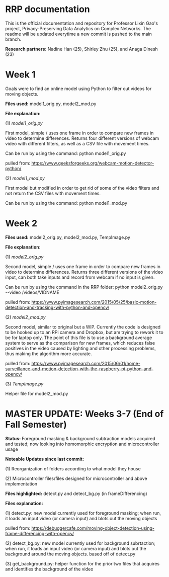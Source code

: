 # RRP documentation

This is the official documentation and repository for Professor Lixin Gao's project, Privacy-Preserving Data Analytics on Complex Networks. The readme will be updated everytime a new commit is pushed to the main branch. 

**Research partners:** Nadine Han (25), Shirley Zhu (25), and Anaga Dinesh (23)

# Week 1
Goals were to find an online model using Python to filter out videos for moving objects.

**Files used:** model1_orig.py, model2_mod.py

**File explanation:**

(1) _model1_orig.py_

First model, simple / uses one frame in order to compare new frames in video to determine differences. Returns four different versions of webcam video with different filters, as well as a CSV file with movement times.

Can be run by using the command: python model1_orig.py

pulled from: https://www.geeksforgeeks.org/webcam-motion-detector-python/

(2) _model1_mod.py_

First model but modified in order to get rid of some of the video filters and not return the CSV files with movement times.

Can be run by using the command: python model1_mod.py

# Week 2
**Files used:** model2_orig.py, model2_mod.py, TempImage.py

**File explanation:**

(1) _model2_orig.py_

Second model, simple / uses one frame in order to compare new frames in video to determine differences. Returns three different versions of the video input, can both take inputs and record from webcam if no input is given. 

Can be run by using the command in the RRP folder: python model2_orig.py --video /videos/VIDNAME

pulled from: https://www.pyimagesearch.com/2015/05/25/basic-motion-detection-and-tracking-with-python-and-opencv/

(2) _model2_mod.py_

Second model, similar to original but a WIP. Currently the code is designed to be hooked up to an RPi camera and Dropbox, but am trying to rework it to be for laptop only. The point of this file is to use a background average system to serve as the comparison for new frames, which reduces false positives in the video caused by lighting and other processing problems, thus making the algorithm more accurate.

pulled from: https://www.pyimagesearch.com/2015/06/01/home-surveillance-and-motion-detection-with-the-raspberry-pi-python-and-opencv/

(3) _TempImage.py_

Helper file for model2_mod.py

# MASTER UPDATE: Weeks 3-7 (End of Fall Semester)
**Status:** Foreground masking & background subtraction models acquired and tested; now looking into homomorphic encryption and microcontroller usage


**Noteable Updates since last commit:**

(1) Reorganization of folders according to what model they house

(2) Microcontroller files/files designed for microcontroller and above implementation


**Files highlighted:** detect.py and detect_bg.py (in frameDifferencing)


**Files explanation:**

(1) detect.py: new model currently used for foreground masking; when run, it loads an input video (or camera input) and blots out the moving objects

pulled from: https://debuggercafe.com/moving-object-detection-using-frame-differencing-with-opencv/


(2) detect_bg.py: new model currently used for background subrtaction; when run, it loads an input video (or camera input) and blots out the background around the moving objects. based off of detect.py


(3) get_background.py: helper function for the prior two files that acquires and identifies the background of the video
